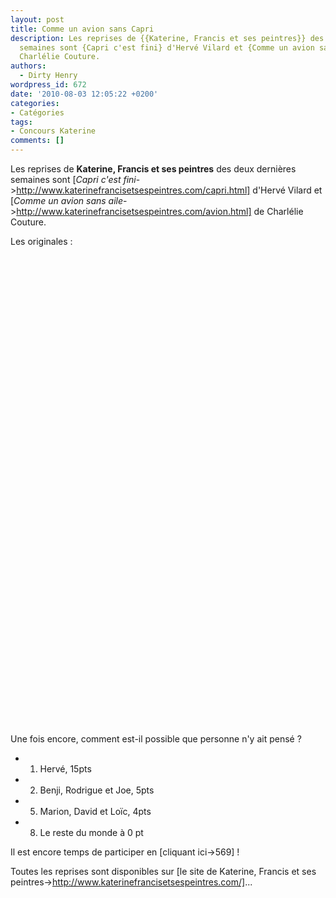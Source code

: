 ```yaml
---
layout: post
title: Comme un avion sans Capri
description: Les reprises de {{Katerine, Francis et ses peintres}} des deux dernières
  semaines sont {Capri c'est fini} d'Hervé Vilard et {Comme un avion sans aile} de
  Charlélie Couture.
authors:
  - Dirty Henry
wordpress_id: 672
date: '2010-08-03 12:05:22 +0200'
categories:
- Catégories
tags:
- Concours Katerine
comments: []
---
```

Les reprises de __Katerine, Francis et ses peintres__ des deux dernières semaines sont [*Capri c'est fini*->http://www.katerinefrancisetsespeintres.com/capri.html] d'Hervé Vilard et [*Comme un avion sans aile*->http://www.katerinefrancisetsespeintres.com/avion.html] de Charlélie Couture.

Les originales :

<object width="500" height="400"><param name="movie" value="http://www.youtube.com/v/4TP3u0rNkys&hl=fr_FR&fs=1"></param><param name="allowFullScreen" value="true"></param><param name="allowscriptaccess" value="always"></param><embed src="http://www.youtube.com/v/4TP3u0rNkys&hl=fr_FR&fs=1" type="application/x-shockwave-flash" allowscriptaccess="always" allowfullscreen="true" width="500" height="400"></embed></object>

<div>&nbsp;</div>

<object width="500" height="306"><param name="movie" value="http://www.youtube.com/v/PduOZg1DpvU&hl=fr_FR&fs=1"></param><param name="allowFullScreen" value="true"></param><param name="allowscriptaccess" value="always"></param><embed src="http://www.youtube.com/v/PduOZg1DpvU&hl=fr_FR&fs=1" type="application/x-shockwave-flash" allowscriptaccess="always" allowfullscreen="true" width="500" height="306"></embed></object>

Une fois encore, comment est-il possible que personne n'y ait pensé ?

- 1. Hervé, 15pts
- 2. Benji, Rodrigue et Joe, 5pts
- 5. Marion, David et Loïc, 4pts
- 8. Le reste du monde à 0 pt

Il est encore temps de participer en [cliquant ici->569] !

Toutes les reprises sont disponibles sur [le site de Katerine, Francis et ses peintres->http://www.katerinefrancisetsespeintres.com/]...
